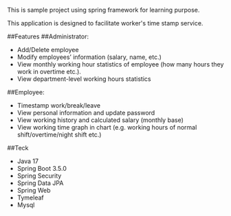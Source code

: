 This is sample project using spring framework for learning purpose.

This application is designed to facilitate worker's time stamp service.

##Features
##Administrator: 
- Add/Delete employee
- Modify employees’ information (salary, name, etc.)
-	View monthly working hour statistics of employee (how many hours they work in overtime etc.).
-	View department-level working hours statistics 

##Employee:
-	Timestamp work/break/leave
-	View personal information and update password
-	View working history and calculated salary (monthly base)
-	View working time graph in chart (e.g. working hours of normal shift/overtime/night shift etc.)

##Teck
- Java 17
- Spring Boot 3.5.0
- Spring Security
- Spring Data JPA
- Spring Web
- Tymeleaf
- Mysql
